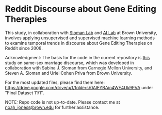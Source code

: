 # Reddit Discourse about Gene Editing Therapies
This study, in collaboration with [Sloman Lab](https://sites.google.com/site/slomanlab/) and [AI Lab](https://brown.edu/Research/AI/people/carsten.html) at Brown University, involves applying unsupervised and supervised machine learning methods to examine temporal trends in discourse about Gene Editing Therapies on Reddit since 2008.

Acknowledgment: The basis for the code in the current repository is [this](https://github.com/BabakHemmatian/Gay_Marriage_Corpus_Study]) study on same-sex marriage discourse, which was developed in collaboration with Sabina J. Sloman from Carnegie Mellon University, and Steven A. Sloman and Uriel Cohen Priva from Brown University.


For the most updated files, please find them here: https://drive.google.com/drive/u/1/folders/0AIEYBAin4WE4Uk9PVA under "Final Dataset 11/1". 

NOTE: Repo code is not up-to-date. Please contact me at noah_jones@brown.edu for further assistance. 
